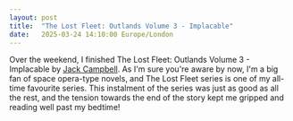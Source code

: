 ```yaml
---
layout: post
title:  "The Lost Fleet: Outlands Volume 3 - Implacable"
date:   2025-03-24 14:10:00 Europe/London
---
```


Over the weekend, I finished The Lost Fleet: Outlands Volume 3 - Implacable by [Jack Campbell](https://www.jack-campbell.com/). As I'm sure you're aware by now, I'm a big fan of space opera-type novels, and The Lost Fleet series is one of my all-time favourite series. This instalment of the series was just as good as all the rest, and the tension towards the end of the story kept me gripped and reading well past my bedtime!
